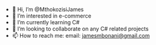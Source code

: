 - 👋 Hi, I’m @MthokozisiJames
- 👀 I’m interested in e-commerce
- 🌱 I’m currently learning C#
- 💞️ I’m looking to collaborate on any C# related projects
- 📫 How to reach me: email: jamesmbonani@gmail.com



<!---
MthokozisiJames/MthokozisiJames is a ✨ special ✨ repository because its `README.md` (this file) appears on your GitHub profile.
You can click the Preview link to take a look at your changes.
--->
